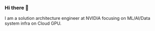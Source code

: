 ### Hi there 👋

I am a solution architecture engineer at NVIDIA focusing on ML/AI/Data system infra on Cloud GPU. 

